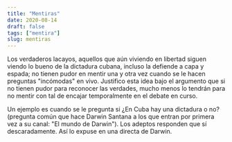 ```yaml
---
title: "Mentiras"
date: 2020-08-14
draft: false
tags: ["mentira"]
slug: mentiras
---
```

Los verdaderos lacayos, aquellos que aún viviendo en libertad siguen viendo lo bueno de la dictadura cubana, incluso la defiende a capa y espada; no tienen pudor en mentir una y otra vez cuando se le hacen preguntas "incómodas" en vivo. Justifico esta idea bajo el argumento que si no tienen pudor para reconocer las verdades, mucho menos lo tendrán para no mentir con tal de encajar temporalmente en el debate en curso.

Un ejemplo es cuando se le pregunta si ¿En Cuba hay una dictadura o no? (pregunta común que hace Darwin Santana a los que entran por primera vez a su canal: "El mundo de Darwin"). Los adeptos responden que sí descaradamente. Así lo expuse en una directa de Darwin.
